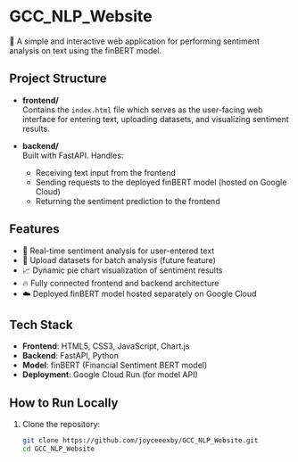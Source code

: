 # GCC_NLP_Website

🚀 A simple and interactive web application for performing sentiment analysis on text using the finBERT model.

## Project Structure

- **frontend/**  
  Contains the `index.html` file which serves as the user-facing web interface for entering text, uploading datasets, and visualizing sentiment results.

- **backend/**  
  Built with FastAPI. Handles:
  - Receiving text input from the frontend
  - Sending requests to the deployed finBERT model (hosted on Google Cloud)
  - Returning the sentiment prediction to the frontend

## Features

- 🌟 Real-time sentiment analysis for user-entered text
- 📄 Upload datasets for batch analysis (future feature)
- 📈 Dynamic pie chart visualization of sentiment results
- 🔥 Fully connected frontend and backend architecture
- ☁️ Deployed finBERT model hosted separately on Google Cloud

## Tech Stack

- **Frontend**: HTML5, CSS3, JavaScript, Chart.js
- **Backend**: FastAPI, Python
- **Model**: finBERT (Financial Sentiment BERT model)
- **Deployment**: Google Cloud Run (for model API)

## How to Run Locally

1. Clone the repository:
   ```bash
   git clone https://github.com/joyceeexby/GCC_NLP_Website.git
   cd GCC_NLP_Website
